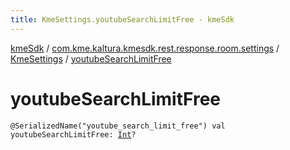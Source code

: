 ```yaml
---
title: KmeSettings.youtubeSearchLimitFree - kmeSdk
---
```


[kmeSdk](../../index.html) / [com.kme.kaltura.kmesdk.rest.response.room.settings](../index.html) / [KmeSettings](index.html) / [youtubeSearchLimitFree](./youtube-search-limit-free.html)

# youtubeSearchLimitFree

`@SerializedName("youtube_search_limit_free") val youtubeSearchLimitFree: `[`Int`](https://kotlinlang.org/api/latest/jvm/stdlib/kotlin/-int/index.html)`?`